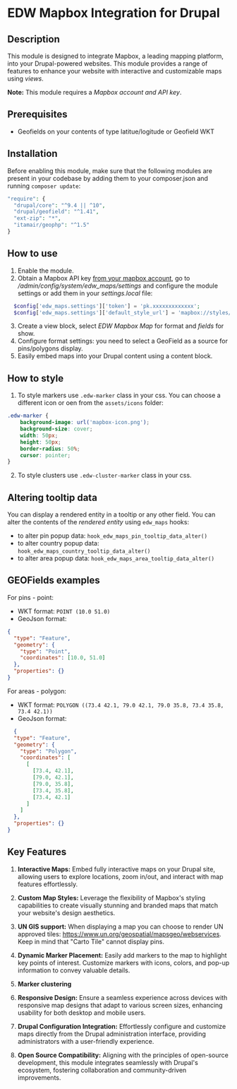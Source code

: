# EDW Mapbox Integration for Drupal

## Description
This module is designed to integrate Mapbox, a leading mapping platform, into your Drupal-powered websites.
This module provides a range of features to enhance your website with interactive and customizable maps using *views*.

**Note:** This module requires a _Mapbox account and API key_.

## Prerequisites
* Geofields on your contents of type latitue/logitude or Geofield WKT

## Installation
Before enabling this module, make sure that the following modules are present in your codebase by adding them to your composer.json and running `composer update`:

```php
"require": {
  "drupal/core": "^9.4 || ^10",
  "drupal/geofield": "^1.41",
  "ext-zip": "*",
  "itamair/geophp": "^1.5"
}
```

## How to use

1. Enable the module.
2. Obtain a Mapbox API key [from your mapbox account](https://account.mapbox.com/), go to _/admin/config/system/edw_maps/settings_ and configure the module settings or add them in your _settings.local_ file:
```php
  $config['edw_maps.settings']['token'] = 'pk.xxxxxxxxxxxxx';
  $config['edw_maps.settings']['default_style_url'] = 'mapbox://styles/ccac-secretariat/cljcyeoxg000601plehvh667v';
```
3. Create a view block, select *EDW Mapbox Map* for format and *fields* for show.
4. Configure format settings: you need to select a GeoField as a source for pins/polygons display.
5. Easily embed maps into your Drupal content using a content block.

## How to style
1. To style markers use ``.edw-marker`` class in your css. You can choose a different icon or oen from the ``assets/icons`` folder:
```css
.edw-marker {
    background-image: url('mapbox-icon.png');
    background-size: cover;
    width: 50px;
    height: 50px;
    border-radius: 50%;
    cursor: pointer;
}
```
2. To style clusters use ``.edw-cluster-marker`` class in your css.

## Altering tooltip data
You can display a rendered entity in a tooltip or any other field.
You can alter the contents of the _rendered entity_ using ``edw_maps`` hooks:
* to alter pin popup data: ``hook_edw_maps_pin_tooltip_data_alter()``
* to alter country popup data: ``hook_edw_maps_country_tooltip_data_alter()``
* to alter area popup data: ``hook_edw_maps_area_tooltip_data_alter()``

## GEOFields examples
For pins - point:
- WKT format: ``POINT (10.0 51.0)``
- GeoJson format:
```JSON
{
  "type": "Feature",
  "geometry": {
    "type": "Point",
    "coordinates": [10.0, 51.0]
  },
  "properties": {}
}
```

For areas - polygon:
- WKT format: ``POLYGON ((73.4 42.1, 79.0 42.1, 79.0 35.8, 73.4 35.8, 73.4 42.1))``
- GeoJson format:
```JSON
  {
  "type": "Feature",
  "geometry": {
    "type": "Polygon",
    "coordinates": [
      [
        [73.4, 42.1],
        [79.0, 42.1],
        [79.0, 35.8],
        [73.4, 35.8],
        [73.4, 42.1]
      ]
    ]
  },
  "properties": {}
}
```


## Key Features

1. **Interactive Maps:** Embed fully interactive maps on your Drupal site, allowing users to explore locations, zoom in/out, and interact with map features effortlessly.

2. **Custom Map Styles:** Leverage the flexibility of Mapbox's styling capabilities to create visually stunning and branded maps that match your website's design aesthetics.

3. **UN GIS support:** When displaying a map you can choose to render UN approved tiles: https://www.un.org/geospatial/mapsgeo/webservices. Keep in mind that "Carto Tile" cannot display pins.

4. **Dynamic Marker Placement:** Easily add markers to the map to highlight key points of interest. Customize markers with icons, colors, and pop-up information to convey valuable details.

5. **Marker clustering**

6. **Responsive Design:** Ensure a seamless experience across devices with responsive map designs that adapt to various screen sizes, enhancing usability for both desktop and mobile users.

7. **Drupal Configuration Integration:** Effortlessly configure and customize maps directly from the Drupal administration interface, providing administrators with a user-friendly experience.

8. **Open Source Compatibility:** Aligning with the principles of open-source development, this module integrates seamlessly with Drupal's ecosystem, fostering collaboration and community-driven improvements.


